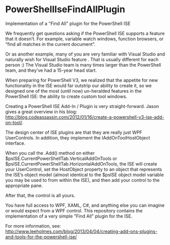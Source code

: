 # PowerShellIseFindAllPlugin
Implementation of a "Find All" plugin for the PowerShell ISE

We frequently get questions asking if the PowerShell ISE supports a feature that it doesn’t. For example,
variable watch windows, function browsers, or “find all matches in the current document”.

Or as another example, many of you are very familiar with Visual Studio and naturally wish for
Visual Studio feature <x>. That <x> is usually different for each person :) The Visual Studio team is
many times larger than the PowerShell team, and they’ve had a 15-year head start.

When preparing for PowerShell V3, we realized that the appetite for new functionality in the ISE would far
outstrip our ability to create it, so we designed one of the most (until now) un-heralded features in
the PowerShell ISE: the ability to create custom tool windows.

Creating a PowerShell ISE Add-In / Plugin is very straight-forward. Jason gives a great overview in his
blog: http://blog.codeassassin.com/2012/01/16/create-a-powershell-v3-ise-add-on-tool/.

The design center of ISE plugins are that they are really just WPF UserControls. In addition, they implement the IAddOnToolHostObject interface.

When you call the .Add() method on either $psISE.CurrentPowerShellTab.VerticalAddOnTools or
$psISE.CurrentPowerShellTab.HorizontalAddOnTools, the ISE will create your UserControl, set the HostObject property to an
object that represents the ISE’s object model (almost identical to the $psISE object model variable you may be used to from
within the ISE), and then add your control to the appropriate pane.

After that, the control is all yours.

You have full access to WPF, XAML, C#, and anything else you can imagine or would expect from a WPF control. This repository
contains the implementation of a very simple "Find All" plugin for the ISE.

For more information, see: http://www.leeholmes.com/blog/2013/04/04/creating-add-ons-plugins-and-tools-for-the-powershell-ise/